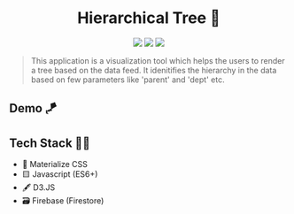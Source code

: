 <h1 align="center">Hierarchical Tree 🎄</h1>
<p align="center">
  <img src="https://img.shields.io/badge/materialize-v1.0-ff69b4">
  <img src="https://img.shields.io/badge/D3.js-v5-important">
  <img src="https://img.shields.io/badge/firebase-v7.19.0-yellow">
</p>

> This application is a visualization tool which helps the users to render a tree based on the data feed. It idenitifies the hierarchy in the data based on few parameters like 'parent' and 'dept' etc.

## Demo 🪁

## Tech Stack 👩‍💻

- 🌈 Materialize CSS
- 🟨 Javascript (ES6+)
- 🖋️ D3.JS
- 🗃️ Firebase (Firestore)
